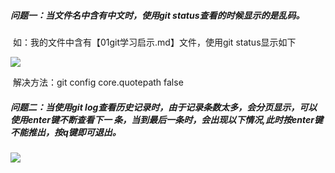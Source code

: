 ##### 问题一：当文件名中含有中文时，使用git status查看的时候显示的是乱码。

​			如：我的文件中含有【01git学习启示.md】文件，使用git status显示如下

![](L:\2021_4_25Git学习\images\问题1.png)

​			解决方法：git config core.quotepath false

##### 问题二：当使用git log查看历史记录时，由于记录条数太多，会分页显示，可以使用enter键不断查看下一				条，当到最后一条时，会出现以下情况,此时按enter键不能推出，按q键即可退出。

![](L:\2021_4_25Git学习\images\问题2.png)



​				